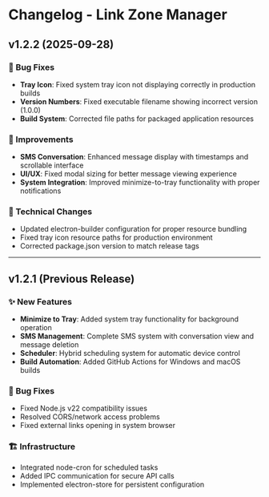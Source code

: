 # Changelog - Link Zone Manager

## v1.2.2 (2025-09-28)

### 🔧 Bug Fixes
- **Tray Icon**: Fixed system tray icon not displaying correctly in production builds
- **Version Numbers**: Fixed executable filename showing incorrect version (1.0.0)
- **Build System**: Corrected file paths for packaged application resources

### 🎯 Improvements  
- **SMS Conversation**: Enhanced message display with timestamps and scrollable interface
- **UI/UX**: Fixed modal sizing for better message viewing experience
- **System Integration**: Improved minimize-to-tray functionality with proper notifications

### 🚀 Technical Changes
- Updated electron-builder configuration for proper resource bundling
- Fixed tray icon resource paths for production environment
- Corrected package.json version to match release tags

---

## v1.2.1 (Previous Release)

### ✨ New Features
- **Minimize to Tray**: Added system tray functionality for background operation
- **SMS Management**: Complete SMS system with conversation view and message deletion
- **Scheduler**: Hybrid scheduling system for automatic device control
- **Build Automation**: Added GitHub Actions for Windows and macOS builds

### 🔧 Bug Fixes
- Fixed Node.js v22 compatibility issues
- Resolved CORS/network access problems
- Fixed external links opening in system browser

### 🏗️ Infrastructure
- Integrated node-cron for scheduled tasks
- Added IPC communication for secure API calls
- Implemented electron-store for persistent configuration